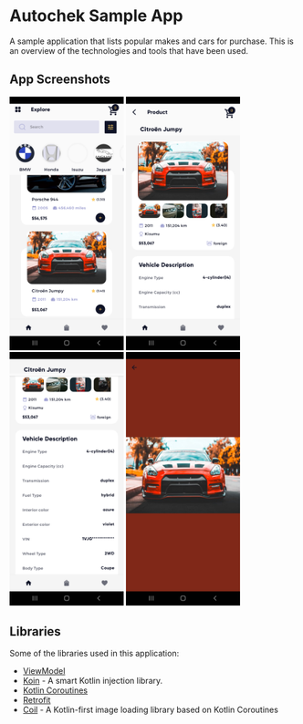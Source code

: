 # Autochek Sample App
A sample application that lists popular makes and cars for purchase. This is an overview of the 
technologies and tools that have been used. 

## App Screenshots

<img src="pics/085500.png" width="200"/>
<img src="pics/085501.png" width="200"/>
<img src="pics/085502.png" width="200"/>
<img src="pics/085503.png" width="200"/>

## Libraries
Some of the libraries used in this application:

- [ViewModel](https://developer.android.com/topic/libraries/architecture/viewmodel)
- [Koin](https://insert-koin.io/docs/quickstart/android) - A smart Kotlin injection library.
- [Kotlin Coroutines](https://developer.android.com/kotlin/coroutines)
- [Retrofit](https://square.github.io/retrofit/)
- [Coil](https://coil-kt.github.io/coil/getting_started/) - A Kotlin-first image loading library 
  based on Kotlin Coroutines
